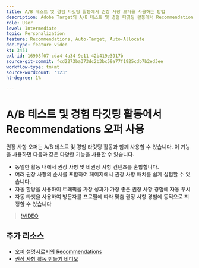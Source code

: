 ```yaml
---
title: A/B 테스트 및 경험 타깃팅 활동에서 권장 사항 오퍼를 사용하는 방법
description: Adobe Target의 A/B 테스트 및 경험 타깃팅 활동에서 Recommendations 오퍼를 사용하는 방법에 대해 알아봅니다.
role: User
level: Intermediate
topic: Personalization
feature: Recommendations, Auto-Target, Auto-Allocate
doc-type: feature video
kt: 3451
exl-id: 16908f07-cda4-4a34-9e11-42b419e3917b
source-git-commit: fcd2273ba373dc2b3bc59a77f1925cdb7b2ed3ee
workflow-type: tm+mt
source-wordcount: '123'
ht-degree: 1%

---
```


# A/B 테스트 및 경험 타깃팅 활동에서 Recommendations 오퍼 사용

권장 사항 오퍼는 A/B 테스트 및 경험 타깃팅 활동과 함께 사용할 수 있습니다. 이 기능을 사용하면 다음과 같은 다양한 기능을 사용할 수 있습니다.

* 동일한 활동 내에서 권장 사항 및 비권장 사항 컨텐츠를 혼합합니다.
* 여러 권장 사항의 순서를 포함하여 페이지에서 권장 사항 배치를 쉽게 실험할 수 있습니다.
* 자동 할당을 사용하여 트래픽을 가장 성과가 가장 좋은 권장 사항 경험에 자동 푸시
* 자동 타겟을 사용하여 방문자를 프로필에 따라 맞춤 권장 사항 경험에 동적으로 지정할 수 있습니다

>[!VIDEO](https://video.tv.adobe.com/v/28878?quality=12)

## 추가 리소스

* [오퍼 설명서로서의 Recommendations](https://experienceleague.adobe.com/docs/target/using/recommendations/recommendations-as-an-offer.html?lang=en)
* [권장 사항 활동 만들기 비디오](create-a-recommendations-activity.md)
